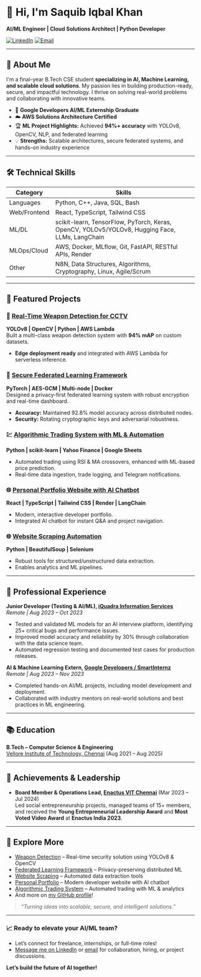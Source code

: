 # 👋 Hi, I'm Saquib Iqbal Khan

**AI/ML Engineer | Cloud Solutions Architect | Python Developer**

[![LinkedIn](https://img.shields.io/badge/LinkedIn-Connect-blue?logo=linkedin)](https://www.linkedin.com/in/saquibkhan2)
[![Email](https://img.shields.io/badge/Email-saquib44.khan@gmail.com-red?logo=gmail)](mailto:saquib44.khan@gmail.com)

---

## 🚀 About Me

I'm a final-year B.Tech CSE student **specializing in AI, Machine Learning, and scalable cloud solutions**. My passion lies in building production-ready, secure, and impactful technology. I thrive on solving real-world problems and collaborating with innovative teams.

- 🏅 **Google Developers AI/ML Externship Graduate**
- ☁️ **AWS Solutions Architecture Certified**
- 🏆 **ML Project Highlights:** Achieved **94%+ accuracy** with YOLOv8, OpenCV, NLP, and federated learning
- 💡 **Strengths:** Scalable architectures, secure federated systems, and hands-on industry experience

---

## 🛠️ Technical Skills

| **Category**      | **Skills**                                                                                      |
|-------------------|------------------------------------------------------------------------------------------------|
| Languages         | Python, C++, Java, SQL, Bash                                                                   |
| Web/Frontend      | React, TypeScript, Tailwind CSS                                                                |
| ML/DL             | scikit-learn, TensorFlow, PyTorch, Keras, OpenCV, YOLOv5/YOLOv8, Hugging Face, LLMs, LangChain |
| MLOps/Cloud       | AWS, Docker, MLflow, Git, FastAPI, RESTful APIs, Render                                        |
| Other             | N8N, Data Structures, Algorithms, Cryptography, Linux, Agile/Scrum                             |

---

## 🌟 Featured Projects

### 🔫 [Real-Time Weapon Detection for CCTV](https://github.com/saquibkhan2/weapon-detection)
**YOLOv8 | OpenCV | Python | AWS Lambda**  
Built a multi-class weapon detection system with **94% mAP** on custom datasets.  
- **Edge deployment ready** and integrated with AWS Lambda for serverless inference.

### 🤝 [Secure Federated Learning Framework](https://github.com/saquibkhan2/federated-learning-framework)
**PyTorch | AES-GCM | Multi-node | Docker**  
Designed a privacy-first federated learning system with robust encryption and real-time dashboard.  
- **Accuracy:** Maintained 92.8% model accuracy across distributed nodes.  
- **Security:** Rotating cryptographic keys and adversarial robustness.

### 💹 [Algorithmic Trading System with ML & Automation](https://github.com/saquibkhan2/algorithmic-trading-ml)
**Python | scikit-learn | Yahoo Finance | Google Sheets**  
- Automated trading using RSI & MA crossovers, enhanced with ML-based price prediction.  
- Real-time data ingestion, trade logging, and Telegram notifications.

### 🌐 [Personal Portfolio Website with AI Chatbot](https://github.com/saquibkhan2/portfolio)
**React | TypeScript | Tailwind CSS | Render | LangChain**  
- Modern, interactive developer portfolio.  
- Integrated AI chatbot for instant Q&A and project navigation.

### 🌐 [Website Scraping Automation](https://github.com/saquibkhan2/website-scraping)
**Python | BeautifulSoup | Selenium**  
- Robust tools for structured/unstructured data extraction.  
- Enables analytics and ML pipelines.

---

## 💼 Professional Experience

**Junior Developer (Testing & AI/ML), [iQuadra Information Services](https://iquadra.com/)**  
_Remote | Aug 2023 – Oct 2023_  
- Tested and validated ML models for an AI interview platform, identifying 25+ critical bugs and performance issues.
- Improved model accuracy and reliability by 30% through collaboration with the data science team.
- Automated regression testing and documented test cases for production releases.

**AI & Machine Learning Extern, [Google Developers / SmartInternz](https://smartinternz.com/)**  
_Remote | Aug 2023 – Nov 2023_  
- Completed hands-on AI/ML projects, including model development and deployment.
- Collaborated with industry mentors on real-world solutions and best practices in ML engineering.

---

## 📚 Education

**B.Tech – Computer Science & Engineering**  
[Vellore Institute of Technology, Chennai](https://chennai.vit.ac.in/) (Aug 2021 – Aug 2025)

---

## 🏅 Achievements & Leadership

- **Board Member & Operations Lead, [Enactus VIT Chennai](https://enactusvitc.com/)** (Mar 2023 – Jul 2024)  
  Led social entrepreneurship projects, managed teams of 15+ members, and received the **Young Entrepreneurial Leadership Award** and **Most Voted Video Award** at **Enactus India 2023**.

---

## 📂 Explore More

- [Weapon Detection](https://github.com/saquibkhan2/weapon-detection) – Real-time security solution using YOLOv8 & OpenCV
- [Federated Learning Framework](https://github.com/saquibkhan2/federated-learning-framework) – Privacy-preserving distributed ML
- [Website Scraping](https://github.com/saquibkhan2/website-scraping) – Automated data extraction tools
- [Personal Portfolio](https://github.com/saquibkhan2/portfolio) – Modern developer website with AI chatbot
- [Algorithmic Trading System](https://github.com/saquibkhan2/algorithmic-trading-ml) – Automated trading with ML & analytics
- And more on [my GitHub profile](https://github.com/saquibkhan2)!

> _“Turning ideas into scalable, secure, and intelligent solutions.”_

---

### 📈 **Ready to elevate your AI/ML team?**
- Let’s connect for freelance, internships, or full-time roles!
- [Message me on LinkedIn](https://www.linkedin.com/in/saquibkhan2) or [email](mailto:saquib44.khan@gmail.com) for collaboration, hiring, or project discussions.

**Let’s build the future of AI together!**
